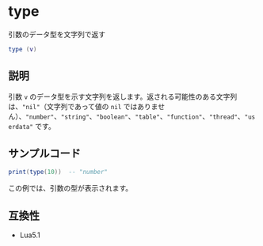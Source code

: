# type

引数のデータ型を文字列で返す

```lua
type (v)
```

## 説明

引数 `v` のデータ型を示す文字列を返します。返される可能性のある文字列は、`"nil"`（文字列であって値の `nil` ではありません）、`"number"`、`"string"`、`"boolean"`、`"table"`、`"function"`、`"thread"`、`"userdata"` です。

## サンプルコード

```lua
print(type(10))  -- "number"
```

この例では、引数の型が表示されます。

## 互換性

- Lua5.1